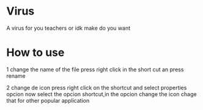 # Virus
A virus for you teachers or idk make do you want

# How to use 

1 change the name of the file
press right click in the short cut an press rename

2 change de icon 
press right click on the shortcut and select properties opcion
now select the opcion shortcut,in the opcion change the icon chage that for other popular application
